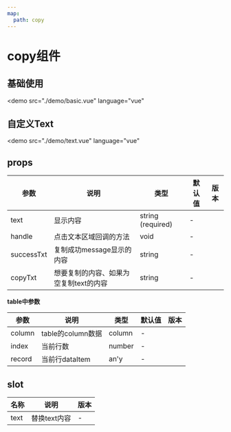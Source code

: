```yaml
---
map:
  path: copy
---
```


# copy组件

## 基础使用

<demo src="./demo/basic.vue"
  language="vue"
>
</demo>

## 自定义Text

<demo src="./demo/text.vue"
  language="vue"
>
</demo>

## props

| 参数 | 说明 | 类型 | 默认值 | 版本 |
| --- | --- | --- | --- | --- |
| text | 显示内容 |  string (required) | - | |
| handle | 点击文本区域回调的方法 |  void | - | |
| successTxt | 复制成功message显示的内容 |  string | - | |
| copyTxt | 想要复制的内容、如果为空复制text的内容 |  string | - | |

**table中参数**

| 参数 | 说明 | 类型 | 默认值 | 版本 |
| --- | --- | --- | --- | --- |
| column | table的column数据 |  column | - | |
| index | 当前行数 |  number | - | |
| record | 当前行dataItem |  an'y | - | |

## slot

| 名称              | 说明             |  版本  |
| ----------------- | ---------------- | -- |
| text        | 替换text内容 | - |